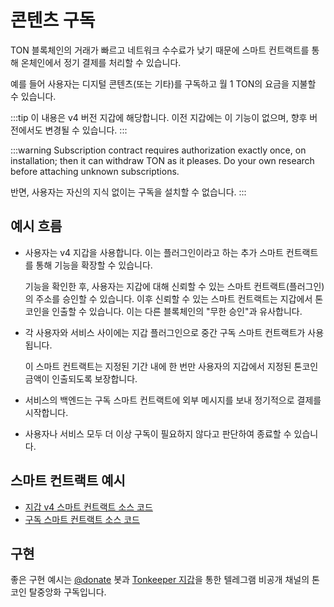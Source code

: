 # 콘텐츠 구독

TON 블록체인의 거래가 빠르고 네트워크 수수료가 낮기 때문에 스마트 컨트랙트를 통해 온체인에서 정기 결제를 처리할 수 있습니다.

예를 들어 사용자는 디지털 콘텐츠(또는 기타)를 구독하고 월 1 TON의 요금을 지불할 수 있습니다.

:::tip
이 내용은 v4 버전 지갑에 해당합니다. 이전 지갑에는 이 기능이 없으며, 향후 버전에서도 변경될 수 있습니다.
:::

:::warning
Subscription contract requires authorization exactly once, on installation; then it can withdraw TON as it pleases. Do your own research before attaching unknown subscriptions.

반면, 사용자는 자신의 지식 없이는 구독을 설치할 수 없습니다.
:::

## 예시 흐름

- 사용자는 v4 지갑을 사용합니다. 이는 플러그인이라고 하는 추가 스마트 컨트랙트를 통해 기능을 확장할 수 있습니다.

  기능을 확인한 후, 사용자는 지갑에 대해 신뢰할 수 있는 스마트 컨트랙트(플러그인)의 주소를 승인할 수 있습니다. 이후 신뢰할 수 있는 스마트 컨트랙트는 지갑에서 톤코인을 인출할 수 있습니다. 이는 다른 블록체인의 "무한 승인"과 유사합니다.

- 각 사용자와 서비스 사이에는 지갑 플러그인으로 중간 구독 스마트 컨트랙트가 사용됩니다.

  이 스마트 컨트랙트는 지정된 기간 내에 한 번만 사용자의 지갑에서 지정된 톤코인 금액이 인출되도록 보장합니다.

- 서비스의 백엔드는 구독 스마트 컨트랙트에 외부 메시지를 보내 정기적으로 결제를 시작합니다.

- 사용자나 서비스 모두 더 이상 구독이 필요하지 않다고 판단하여 종료할 수 있습니다.

## 스마트 컨트랙트 예시

- [지갑 v4 스마트 컨트랙트 소스 코드](https://github.com/ton-blockchain/wallet-contract/blob/main/func/wallet-v4-code.fc)
- [구독 스마트 컨트랙트 소스 코드](https://github.com/ton-blockchain/wallet-contract/blob/main/func/simple-subscription-plugin.fc)

## 구현

좋은 구현 예시는 [@donate](https://t.me/donate) 봇과 [Tonkeeper 지갑](https://tonkeeper.com)을 통한 텔레그램 비공개 채널의 톤코인 탈중앙화 구독입니다.
